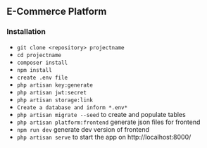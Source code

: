 ## E-Commerce Platform ##

### Installation ###

* `git clone <repository> projectname`
* `cd projectname`
* `composer install`
* `npm install`
* `create .env file`
* `php artisan key:generate`
* `php artisan jwt:secret`
* `php artisan storage:link`
* `Create a database and inform *.env*`
* `php artisan migrate --seed` to create and populate tables
* `php artisan platform:frontend` generate json files for frontend
* `npm run dev` generate dev version of frontend
* `php artisan serve` to start the app on http://localhost:8000/
